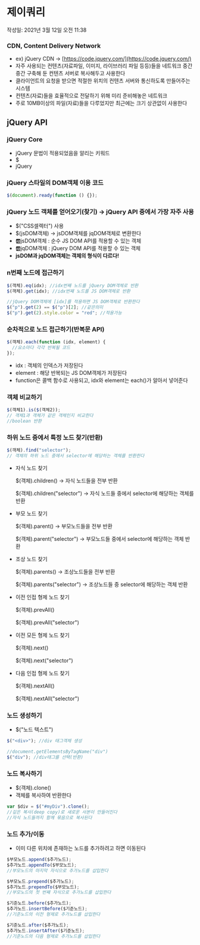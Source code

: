 # 제이쿼리

작성일: 2021년 3월 12일 오전 11:38

### CDN, Content Delivery Network

- ex) jQuery CDN → [https://code.jquery.com/](https://code.jquery.com/)
- 자주 사용되는 컨텐츠(자료파일, 이미지, 라이브러리 파일 등등)들을 네트워크 중간중간 구축해 둔 컨텐츠 서버로 복사해두고 사용한다
- 클라이언트의 요청을 받으면 적절한 위치의 컨텐츠 서버와 통신하도록 만들어주는 시스템
- 컨텐츠(자료)들을 효율적으로 전달하기 위해 미리 준비해놓은 네트워크
- 주로 10MB이상의 파일(자료)들을 다루었지만 최근에는 크기 상관없이 사용한다

## jQuery API

### jQuery Core

- jQuery 문법이 적용되었음을 알리는 키워드
- $
- jQuery

### jQuery 스타일의 DOM객체 이용 코드

```jsx
$(document).ready(function () {});
```

### jQuery 노드 객체를 얻어오기(찾기) → jQuery API 중에서 가장 자주 사용

- $("CSS셀렉터") 사용
- $(jsDOM객체) → jsDOM객체를 jqDOM객체로 변환한다
- 🆎jsDOM객체 : 순수 JS DOM API를 적용할 수 있는 객체
- 🆎jqDOM객체 : jQuery DOM API를 적용할 수 있는 객체
- **jsDOM과 jqDOM객체는 객체의 형식이 다르다!**

### n번째 노드에 접근하기

```jsx
$(객체).eq(idx); //idx번째 노드를 jQuery DOM객체로 반환
$(객체).get(idx); //idx번째 노드를 JS DOM객체로 반환

//jQuery DOM객체에 [idx]를 적용하면 JS DOM객체로 반환한다
$("p").get(2) == $("p")[2]; //같은의미
$("p").get(2).style.color = "red"; //적용가능
```

### 순차적으로 노드 접근하기(반복문 API)

```jsx
$(객체).each(function (idx, element) {
  //요소마다 각각 반복될 코드
});
```

- idx : 객체의 인덱스가 저장된다
- element : 해당 반복되는 JS DOM객체가 저장된다
- function은 콜백 함수로 사용되고, idx와 element는 each()가 알아서 넣어준다

### 객체 비교하기

```jsx
$(객체1).is($(객체2));
// 객체1과 객체가 같은 객체인지 비교한다
//boolean 반환
```

### 하위 노드 중에서 특정 노드 찾기(반환)

```jsx
$(객체).find("selector");
// 객체의 하위 노드 중에서 selector에 해당하는 객체를 반환한다
```

- 자식 노드 찾기

  $(객체).children() → 자식 노드들을 전부 반환

  $(객체).children("selector") → 자식 노드들 중에서 selector에 해당하는 객체를 반환

- 부모 노드 찾기

  $(객체).parent() → 부모노드들을 전부 반환

  $(객체).parent("selector") → 부모노드들 중에서 selector에 해당하는 객체 반환

- 조상 노드 찾기

  $(객체).parents() → 조상노드들을 전부 반환

  $(객체).parents("selector") → 조상노드들 중 selector에 해당하는 객체 반환

- 이전 인접 형제 노드 찾기

  $(객체).prevAll()

  $(객체).prevAll("selector")

- 이전 모든 형제 노드 찾기

  $(객체).next()

  $(객체).next("selector")

- 다음 인접 형제 노드 찾기

  $(객체).nextAll()

  $(객체).nextAll("selector")

### 노드 생성하기

- $("노드 텍스트")

```jsx
$("<div>"); //div 태그객체 생성

//document.getElementsByTagName("div")
$("div"); //div태그를 선택(반환)
```

### 노드 복사하기

- $(객체).clone()
- 객체를 복사하여 반환한다

```jsx
var $div = $("#myDiv").clone();
//깊은 복사(deep copy)로 새로운 사본이 만들어진다
//자식 노드들까지 함께 묶음으로 복사된다
```

### 노드 추가/이동

- 이미 다른 위치에 존재하는 노드를 추가하려고 하면 이동된다

```jsx
$부모노드.append($추가노드);
$추가노드.appendTo($부모노드);
//부모노드의 마지막 자식으로 추가노드를 삽입한다

$부모노드.prepend($추가노드);
$추가노드.prependTo($부모노드);
//부모노드의 첫 번째 자식으로 추가노드를 삽입한다

$기준노드.before($추가노드);
$추가노드.insertBefore($기준노드);
//기준노드의 이전 형제로 추가노드를 삽입한다

$기준노드.after($추가노드);
$추가노드.insertAfter($기준노드);
//기준노드의 다음 형제로 추가노드를 삽입한다
```
